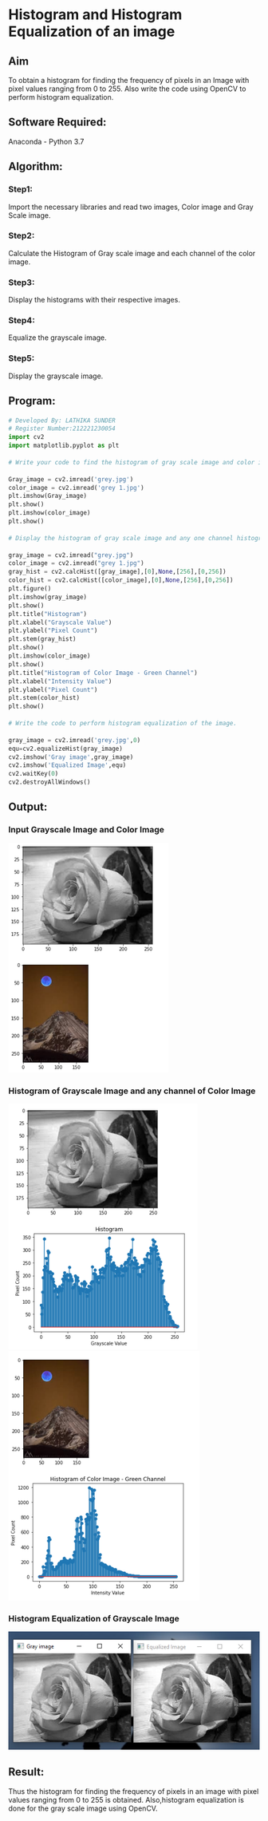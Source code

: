 # Histogram and Histogram Equalization of an image
## Aim
To obtain a histogram for finding the frequency of pixels in an Image with pixel values ranging from 0 to 255. Also write the code using OpenCV to perform histogram equalization.

## Software Required:
Anaconda - Python 3.7

## Algorithm:
### Step1:
Import the necessary libraries and read two images, Color image and Gray Scale image.

### Step2:
Calculate the Histogram of Gray scale image and each channel of the color image.

### Step3:
Display the histograms with their respective images.

### Step4:
Equalize the grayscale image.

### Step5:
Display the grayscale image.

## Program:
```python
# Developed By: LATHIKA SUNDER
# Register Number:212221230054
import cv2
import matplotlib.pyplot as plt

# Write your code to find the histogram of gray scale image and color image channels.

Gray_image = cv2.imread('grey.jpg')
color_image = cv2.imread('grey 1.jpg')
plt.imshow(Gray_image)
plt.show()
plt.imshow(color_image)
plt.show()

# Display the histogram of gray scale image and any one channel histogram from color image

gray_image = cv2.imread("grey.jpg")
color_image = cv2.imread("grey 1.jpg")
gray_hist = cv2.calcHist([gray_image],[0],None,[256],[0,256])
color_hist = cv2.calcHist([color_image],[0],None,[256],[0,256])
plt.figure()
plt.imshow(gray_image)
plt.show()
plt.title("Histogram")
plt.xlabel("Grayscale Value")
plt.ylabel("Pixel Count")
plt.stem(gray_hist)
plt.show()
plt.imshow(color_image)
plt.show()
plt.title("Histogram of Color Image - Green Channel")
plt.xlabel("Intensity Value")
plt.ylabel("Pixel Count")
plt.stem(color_hist)
plt.show()

# Write the code to perform histogram equalization of the image. 

gray_image = cv2.imread('grey.jpg',0)
equ=cv2.equalizeHist(gray_image)
cv2.imshow('Gray image',gray_image)
cv2.imshow('Equalized Image',equ)
cv2.waitKey(0)
cv2.destroyAllWindows()

```
## Output:
### Input Grayscale Image and Color Image
![output](https://github.com/Saibandhavi75/Histogram-of-an-image/blob/main/dipt%201.png?raw=true)

### Histogram of Grayscale Image and any channel of Color Image
![output](https://github.com/Saibandhavi75/Histogram-of-an-image/blob/main/dipt%203-2(1).png?raw=true)
![output](https://github.com/Saibandhavi75/Histogram-of-an-image/blob/main/dipt%204-2(2).png?raw=true)

### Histogram Equalization of Grayscale Image
![output](https://github.com/Saibandhavi75/Histogram-of-an-image/blob/main/dipt%202.png?raw=true)

## Result: 
Thus the histogram for finding the frequency of pixels in an image with pixel values ranging from 0 to 255 is obtained. Also,histogram equalization is done for the gray scale image using OpenCV.
